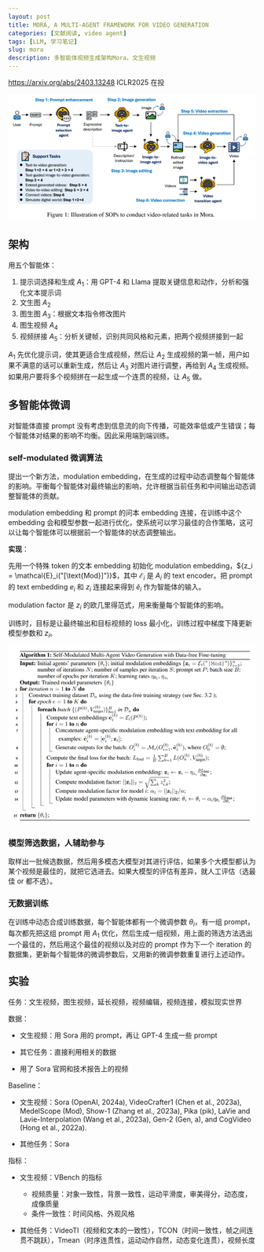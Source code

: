 ```yaml
---
layout: post
title: MORA, A MULTI-AGENT FRAMEWORK FOR VIDEO GENERATION
categories: [文献阅读, video agent]
tags: [LLM, 学习笔记]
slug: mora
description: 多智能体视频生成架构Mora，文生视频
---
```


https://arxiv.org/abs/2403.13248 ICLR2025 在投

![image-20250114192103135](./../images/2025-1-14-MORA/image-20250114192103135.png)

## 架构

用五个智能体：

1. 提示词选择和生成 $A_1$：用 GPT-4 和 Llama 提取关键信息和动作，分析和强化文本提示词
2. 文生图 $A_2$
3. 图生图 $A_3$：根据文本指令修改图片
4. 图生视频 $A_4$
5. 视频拼接 $A_5$：分析关键帧，识别共同风格和元素，把两个视频拼接到一起

$A_1$ 先优化提示词，使其更适合生成视频，然后让 $A_2$ 生成视频的第一帧，用户如果不满意的话可以重新生成，然后让 $A_3$ 对图片进行调整，再给到 $A_4$ 生成视频。如果用户要将多个视频拼在一起生成一个连贯的视频，让 $A_5$ 做。

## 多智能体微调

对智能体直接 prompt 没有考虑到信息流的向下传播，可能效率低或产生错误；每个智能体对结果的影响不均衡。因此采用端到端训练。

### self-modulated 微调算法

提出一个新方法，modulation embedding，在生成的过程中动态调整每个智能体的影响。平衡每个智能体对最终输出的影响，允许根据当前任务和中间输出动态调整智能体的贡献。

modulation embedding 和 prompt 的问本 embedding 连接，在训练中这个 embedding 会和模型参数一起进行优化，使系统可以学习最佳的合作策略，这可以让每个智能体可以根据前一个智能体的状态调整输出。

**实现**：

先用一个特殊 token 的文本 embedding 初始化 modulation embedding，${z_i = \mathcal{E}_i("[\text{Mod}]")}$，其中 $\mathcal{E}_i$ 是 $A_i$ 的 text encoder。把 prompt 的 text embedding $e_i$ 和 $z_i$ 连接起来得到 $\tilde{e}_i$ 作为智能体的输入。

modulation factor 是 $z_i$ 的欧几里得范式，用来衡量每个智能体的影响。

训练时，目标是让最终输出和目标视频的 loss 最小化，训练过程中梯度下降更新模型参数和 $z_i$。

<img src="./../images/2025-1-14-MORA/image-20250114204733953.png" alt="image-20250114204733953" style="zoom: 67%;" />

### 模型筛选数据，人辅助参与

取样出一批候选数据，然后用多模态大模型对其进行评估，如果多个大模型都认为某个视频是最佳的，就把它选进去。如果大模型的评估有差异，就人工评估（选最佳 or 都不选）。

### 无数据训练

在训练中动态合成训练数据，每个智能体都有一个微调参数 $\theta_i$，有一组 prompt，每次都先把这组 prompt 用 $A_1$ 优化，然后生成一组视频，用上面的筛选方法选出一个最佳的，然后用这个最佳的视频以及对应的 prompt 作为下一个 iteration 的数据集，更新每个智能体的微调参数后，又用新的微调参数重复进行上述动作。

## 实验

任务：文生视频，图生视频，延长视频，视频编辑，视频连接，模拟现实世界

数据：

- 文生视频：用 Sora 用的 prompt，再让 GPT-4 生成一些 prompt

- 其它任务：直接利用相关的数据
- 用了 Sora 官网和技术报告上的视频

Baseline：

- 文生视频：Sora (OpenAI, 2024a), VideoCrafter1 (Chen et al., 2023a), MedelScope (Mod), Show-1 (Zhang et al., 2023a), Pika (pik), LaVie and Lavie-Interpolation (Wang et al., 2023a), Gen-2 (Gen, a), and CogVideo (Hong et al., 2022a).

- 其他任务：Sora

指标：

- 文生视频：VBench 的指标
  - 视频质量：对象一致性，背景一致性，运动平滑度，审美得分，动态度，成像质量
  - 条件一致性：时间风格、外观风格

- 其他任务：VideoTI（视频和文本的一致性），TCON（时间一致性，帧之间连贯不跳跃），Tmean（时序连贯性，运动动作自然，动态变化连贯），视频长度
